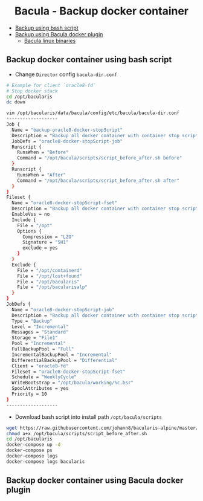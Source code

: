 <h1 align="center">Bacula - Backup docker container</h1>

- [Backup using bash script](#backup-docker-container-using-bash-script)
- [Backup using Bacula docker plugin](#backup-docker-container-using-bacula-docker-plugin)
  - [Bacula linux binaries](#bacula-linux-binaries)

## Backup docker container using bash script

- Change `Director` config `bacula-dir.conf`
```bash
# Example for client `oracle8-fd`
# Stop docker stack
cd /opt/bacularis
dc down

vim /opt/bacularis/data/bacula/config/etc/bacula/bacula-dir.conf
-------------------
Job {
  Name = "backup-oracle8-docker-stopScript"
  Description = "Backup all docker container with container stop script"
  JobDefs = "oracle8-docker-stopScript-job"
  Runscript {
    RunsWhen = "Before"
    Command = "/opt/bacula/scripts/script_before_after.sh before"
  }
  Runscript {
    RunsWhen = "After"
    Command = "/opt/bacula/scripts/script_before_after.sh after"
  }
}
Fileset {
  Name = "oracle8-docker-stopScript-fset"
  Description = "Backup all docker container with container stop script"
  EnableVss = no
  Include {
    File = "/opt"   
    Options {
      Compression = "LZO"
      Signature = "SH1"
      exclude = yes
    }
  }
  Exclude {
    File = "/opt/containerd"
    File = "/opt/lost+found"
    File = "/opt/bacularis"
    File = "/opt/bacularisalp"	
  }
}
JobDefs {
  Name = "oracle8-docker-stopScript-job"
  Description = "Backup all docker container with container stop script"
  Type = "Backup"
  Level = "Incremental"
  Messages = "Standard"
  Storage = "File1"
  Pool = "Incremental"
  FullBackupPool = "Full"
  IncrementalBackupPool = "Incremental"
  DifferentialBackupPool = "Differential"
  Client = "oracle8-fd"
  Fileset = "oracle8-docker-stopScript-fset"
  Schedule = "WeeklyCycle"
  WriteBootstrap = "/opt/bacula/working/%c.bsr"
  SpoolAttributes = yes
  Priority = 10
}
-------------------
```

- Download bash script into install path `/opt/bacula/scripts`
```bash
wget https://raw.githubusercontent.com/johann8/bacularis-alpine/master/container_backup_before_after.sh -O /opt/bacula/scripts//script_before_after.sh
chmod a+x /opt/bacula/scripts/script_before_after.sh
cd /opt/bacularis
docker-compose up -d
docker-compose ps
docker-compose logs
docker-compose logs bacularis
```

## Backup docker container using Bacula docker plugin

